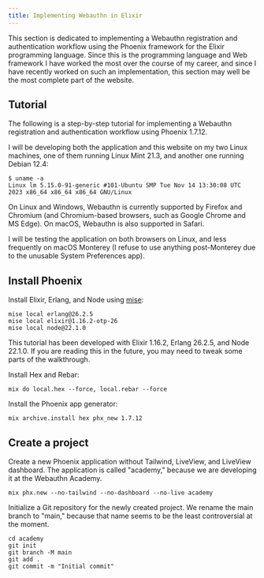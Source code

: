 ```yaml
---
title: Implementing Webauthn in Elixir
---
```


This section is dedicated to implementing a Webauthn registration and authentication workflow using the Phoenix framework for the Elixir programming language.
Since this is the programming language and Web framework I have worked the most over the course of my career, and since I have recently worked on such an implementation, this section may well be the most complete part of the website.

## Tutorial

The following is a step-by-step tutorial for implementing a Webauthn registration and authentication workflow using Phoenix 1.7.12.

I will be developing both the application and this website on my two Linux machines, one of them running Linux Mint 21.3, and another one running Debian 12.4:

```plain
$ uname -a
Linux lm 5.15.0-91-generic #101-Ubuntu SMP Tue Nov 14 13:30:08 UTC 2023 x86_64 x86_64 x86_64 GNU/Linux
```

On Linux and Windows, Webauthn is currently supported by Firefox and Chromium (and Chromium-based browsers, such as Google Chrome and MS Edge).
On macOS, Webauthn is also supported in Safari.

I will be testing the application on both browsers on Linux, and less frequently on macOS Monterey (I refuse to use anything post-Monterey due to the unusable System Preferences app).

## Install Phoenix

Install Elixir, Erlang, and Node using [mise](https://mise.jdx.dev/):

```plain
mise local erlang@26.2.5
mise local elixir@1.16.2-otp-26
mise local node@22.1.0
```

This tutorial has been developed with Elixir 1.16.2, Erlang 26.2.5, and Node 22.1.0. If you are reading this in the future, you may need to tweak some parts of the walkthrough.

Install Hex and Rebar:

```plain
mix do local.hex --force, local.rebar --force
```

Install the Phoenix app generator:

```shell
mix archive.install hex phx_new 1.7.12
```

## Create a project

Create a new Phoenix application without Tailwind, LiveView, and LiveView dashboard.
The application is called "academy," because we are developing it at the Webauthn Academy.

```shell
mix phx.new --no-tailwind --no-dashboard --no-live academy
```

Initialize a Git repository for the newly created project. We rename the main branch to "main," because that name seems to be the least controversial at the moment.

```plain
cd academy
git init
git branch -M main
git add .
git commit -m "Initial commit"
```
